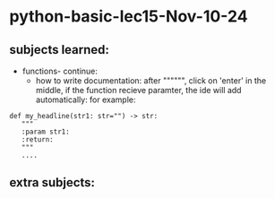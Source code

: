 # python-basic-lec15-Nov-10-24

## subjects learned:
* functions- continue:
  * how to write documentation: after """""", click on 'enter' in the middle, if the function recieve paramter, the ide will add automatically:
  for example:
 ```
def my_headline(str1: str="") -> str:
    """
    :param str1: 
    :return: 
    """
    ....
  ```

## extra subjects:
